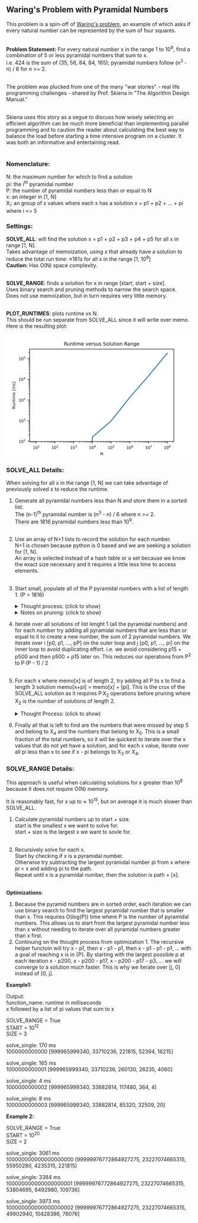 ## Waring's Problem with Pyramidal Numbers

This problem is a spin-off of <a href="https://en.wikipedia.org/wiki/Waring%27s_problem">Waring's problem</a>, an example of which asks if every natural number can be represented by the sum of four squares.  <br><br>

<b>Problem Statement:</b> For every natural number x in the range 1 to 10<sup>9</sup>, find a combination of 5 or less pyramidal numbers that sum to x.  <br>
i.e. 424 is the sum of (35, 56, 84, 84, 165); pyramidal numbers follow (n<sup>3</sup> - n) / 6 for n >= 2.<br><br>

The problem was plucked from one of the many "war stories" - real life programming challenges -  shared by Prof. Skiena in "The Algorithm Design Manual."<br><br>

Skiena uses this story as a segue to discuss how wisely selecting an efficient algorithm can be much more beneficial than implementing parallel programming and to caution the reader about calculating the best way to balance the load before starting a time intensive program on a cluster. It was both an informative and entertaining read.<br><br>

### Nomenclature:

N: the maximum number for which to find a solution<br>
pi: the i<sup>th</sup> pyramidal number<br>
P: the number of pyramidal numbers less than or equal to N<br>
x: an integer in [1, N]<br>
X<sub>i</sub>: an group of x values where each x has a solution x = p1 + p2 + ... + pi where i <= 5<br>


### Settings:

<b>SOLVE_ALL</b>: will find the solution x = p1 + p2 + p3 + p4 + p5 for all x in range [1, N].<br>
Takes advantage of memoization, using x that already have a solution to reduce the total run time:  &approx;181s for all x in the range [1, 10<sup>8</sup>]<br>
<b>Caution:</b> Has O(N) space complexity.
<br><br>

<b>SOLVE_RANGE</b>: finds a solution for x in range [start, start + size].<br>
Uses binary search and pruning methods to narrow the search space.<br>
Does not use memoization, but in turn requires very little memory.
<br><br>

<b>PLOT_RUNTIMES</b>: plots runtime vs N.<br>
This should be run separate from SOLVE_ALL since it will write over memo.<br>
Here is the resulting plot:<br>

<img src="runtimes.png">

### SOLVE_ALL Details:

When solving for all x in the range [1, N] we can take advantage of previously solved x to reduce the runtime.  

1. Generate all pyramidal numbers less than N and store them in a sorted list.<br>
The (n-1)<sup>th</sup> pyramidal number is (n<sup>3</sup> - n) / 6 where n >= 2.<br>
There are 1816 pyramidal numbers less than 10<sup>9</sup>.<br><br>

2. Use an array of N+1 lists to record the solution for each number.<br>
N+1 is chosen because python is 0 based and we are seeking a solution for [1, N].<br>
An array is selected instead of a hash table or a set because we know the exact size necessary and it requires a little less time to access elements.<br><br>

3. Start small, populate all of the P pyramidal numbers with a list of length 1. (P = 1816)<br>
    
    <details>
    
    <summary>Thought process: (click to show)</summary>
    
    At this point we could iterate over the remaining N - P numbers and find a combination of 2 pyramidal numbers that adds up to it... or for each solution of     length 1 that we already have we could iterate over the P numbers pyramidal numbers to find what numbers they sum to.<br><br>
    
    The first option would require P&middot;(N - P) operations before pruning, the latter requires P<sup>2</sup> operations before pruning.  Since N is much greater     than P, the latter option is the smarter way to go.<br><br>
    
    </details>
    
    <details>
    
    <summary>Notes on pruning: (click to show)</summary>
    
    Pruning refers to reducing the search space by skipping unnecessary calculations.<br>
    Here this means breaking out of for-loops early at opportune times.  <br>
    For example, the first 8 pyramidal numbers are [1, 4, 10, 20, 35, 56, 84, 120].<br>
    If we were only looking for pyramidal numbers up to N = 100, when checking for pairs that include 84 we would check 84 + 1, 84 + 4, 84 + 10 ... and then stop.    <br>
    There is no need for us to check 84 + 20, 84 + 35, 84 + 56, or 84 + 84 because all of these sum to greater than N = 100.<br>
    
    </details>
    
4. Iterate over all solutions of list lenght 1 (all the pyramidal numbers) and for each number try adding all pyramidal numbers that are less than or equal to it to create a new number, the sum of 2 pyramidal numbers.  We iterate over i [p0, p1, ..., pP] on the outer loop and j [p0, p1, ..., pi] on the inner loop to avoid duplicating effort.  i.e. we avoid considering p15 + p500 and then p500 + p15 later on.  This reduces our operations from P<sup>2</sup> to P&middot;(P - 1) / 2<br><br>

5. For each x where memo[x] is of length 2, try adding all P to x to find a length 3 solution memo[x+pi] = memo[x] + [pi].  This is the crux of the SOLVE_ALL solution as it requires P&middot;X<sub>2</sub> operations before pruning where X<sub>2</sub> is the number of solutions of length 2.  <br>
    
    <details>
    
    <summary>Thought Process: (click to show)</summary>
    
    Here we have another choice.  Our next challenge is to calculate the solution for x values where memo[x] is of length 4. We could continue the current pattern     iterating over P&middot;X<sub>3</sub> which will find all x where memo[x] is length 4.  However, roughly 44% of values from [1, N] belong to X<sub>3</sub> and as     a result there are a lot of length 4 solutoins that have overlapping lenght 3 + 1 solutions.  A more efficient approach is actually to reuse our X<sub>2</sub>     solutions in the same way that we used X<sub>1</sub> solutions to find X<sub>2</sub> solutions.  This requires X<sub>2</sub>&middot;(X<sub>2</sub> - 1) / 2     operations which after pruning turns out to be roughly 10 times faster than using X<sub>3</sub> and X<sub>1</sub> to find X<sub>4</sub>  for N = 10<sup>7</sup>.      This factor becomes greater with increasing N.  
    
    </details>
    
6. Finally all that is left to find are the numbers that were missed by step 5 and belong to X<sub>4</sub> and the numbers that belong to X<sub>5</sub>.  This is a small fraction of the total numbers, so it will be quickest to iterate over the x values that do not yet have a solution, and for each x value, iterate over all pi less than x to see if x - pi belongs to X<sub>3</sub> or X<sub>4</sub>.  


### SOLVE_RANGE Details:

This approach is useful when calculating solutions for x greater than 10<sup>8</sup> because it does not require O(N) memory.<br>

It is reasonably fast, for x up to &approx; 10<sup>15</sup>, but on average it is much slower than SOLVE_ALL.  

1. Calculate pyramidal numbers up to start + size.<br>
start is the smallest x we want to solve for.<br>
start + size is the largest x we want to sovle for.<br><br>

2. Recursively solve for each x.<br>
Start by checking if x is a pyramidal number.<br>
Otherwise try subtracting the largest pyramidal number pi from x where pi < x and adding pi to the path.<br>
Repeat until x is a pyramidal number, then the solution is path + [x].<br><br>

<b>Optimizations</b>: 
1. Because the pyramid numbers are in sorted order, each iteration we can use binary search to find the largest pyramidal number that is smaller than x.  This requires O(log(P)) time where P is the number of pyramidal numbers.  This allows us to start from the largest pyramidal number less than x without needing to iterate over all pyramidal numbers greater than x first.<br>
2. Continuing on the thought process from optimization 1.  The recursive helper functoin will try x - p1, then x - p1 - p1, then x - p1 - p1 - p1, ... with a goal of reaching x is in {P}.  By starting with the largest possible p at each iteration x - p200, x - p200 - p17, x - p200 - p17 - p3, ... we will converge to a solution much faster.  This is why we iterate over [j, 0] instead of [0, j].


<b>Example1:</b>

Output:<br>
function_name: runtime in milliseconds<br>
x followed by a list of pi values that sum to x<br>

SOLVE_RANGE = True<br>
START = 10<sup>12</sup><br>
SIZE = 3<br>

solve_single: 170 ms<br>
1000000000000 [999965999340, 33710236, 221815, 52394, 16215] <br>

solve_single: 165 ms<br>
1000000000001 [999965999340, 33710236, 260130, 26235, 4060] <br>

solve_single: 4 ms<br>
1000000000002 [999965999340, 33882814, 117480, 364, 4] <br>

solve_single: 8 ms<br>
1000000000003 [999965999340, 33882814, 85320, 32509, 20] <br>

<b>Example 2:</b>

SOLVE_RANGE = True<br>
START = 10<sup>20</sup><br>
SIZE = 2<br>

solve_single: 3061 ms<br>
100000000000000000000 [99999976772864927275, 23227074665315, 55950280, 4235315, 221815] <br>

solve_single: 3384 ms<br>
100000000000000000001 [99999976772864927275, 23227074665315, 53804695, 6492980, 109736] <br>

solve_single: 3973 ms<br>
100000000000000000002 [99999976772864927275, 23227074665315, 49902940, 10428396, 76076] <br>
